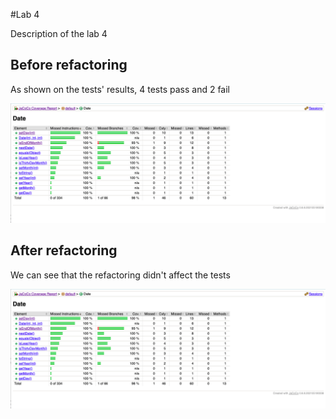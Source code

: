 #Lab 4

Description of the lab 4

## Before refactoring 

As shown on the tests' results, 4 tests pass and 2 fail

![alt text](https://github.com/Youssef2430/seg3503_playground/blob/main/Lab3/screenshots/couv98-2.png?raw=true)


## After refactoring

We can see that the refactoring didn't affect the tests

![alt text](https://github.com/Youssef2430/seg3503_playground/blob/main/Lab3/screenshots/couv98-2.png?raw=true)
